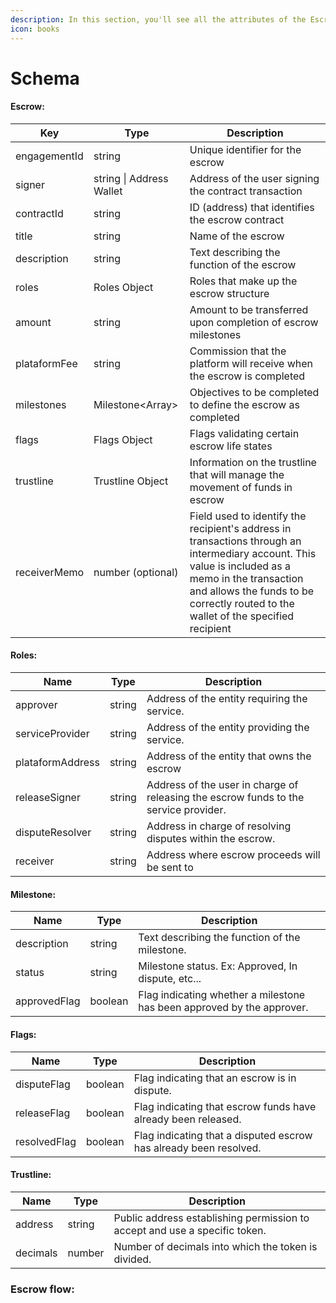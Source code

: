 ```yaml
---
description: In this section, you'll see all the attributes of the Escrow Entity.
icon: books
---
```


# Schema

#### Escrow:

| Key          | Type                     | Description                                                                                                                                                                                                                              |
| ------------ | ------------------------ | ---------------------------------------------------------------------------------------------------------------------------------------------------------------------------------------------------------------------------------------- |
| engagementId | string                   | Unique identifier for the escrow                                                                                                                                                                                                         |
| signer       | string \| Address Wallet | Address of the user signing the contract transaction                                                                                                                                                                                     |
| contractId   | string                   | ID (address) that identifies the escrow contract                                                                                                                                                                                         |
| title        | string                   | Name of the escrow                                                                                                                                                                                                                       |
| description  | string                   | Text describing the function of the escrow                                                                                                                                                                                               |
| roles        | Roles Object             | Roles that make up the escrow structure                                                                                                                                                                                                  |
| amount       | string                   | Amount to be transferred upon completion of escrow milestones                                                                                                                                                                            |
| plataformFee | string                   | Commission that the platform will receive when the escrow is completed                                                                                                                                                                   |
| milestones   | Milestone\<Array>        | Objectives to be completed to define the escrow as completed                                                                                                                                                                             |
| flags        | Flags Object             | Flags validating certain escrow life states                                                                                                                                                                                              |
| trustline    | Trustline Object         | Information on the trustline that will manage the movement of funds in escrow                                                                                                                                                            |
| receiverMemo | number (optional)        | Field used to identify the recipient's address in transactions through an intermediary account. This value is included as a memo in the transaction and allows the funds to be correctly routed to the wallet of the specified recipient |

#### Roles:

| Name             | Type   | Description                                                                          |
| ---------------- | ------ | ------------------------------------------------------------------------------------ |
| approver         | string | Address of the entity requiring the service.                                         |
| serviceProvider  | string | Address of the entity providing the service.                                         |
| plataformAddress | string | Address of the entity that owns the escrow                                           |
| releaseSigner    | string | Address of the user in charge of releasing the escrow funds to the service provider. |
| disputeResolver  | string | Address in charge of resolving disputes within the escrow.                           |
| receiver         | string | Address where escrow proceeds will be sent to                                        |

#### Milestone:

| Name         | Type    | Description                                                            |
| ------------ | ------- | ---------------------------------------------------------------------- |
| description  | string  | Text describing the function of the milestone.                         |
| status       | string  | Milestone status. Ex: Approved, In dispute, etc...                     |
| approvedFlag | boolean | Flag indicating whether a milestone has been approved by the approver. |

#### Flags:

| Name         | Type    | Description                                                       |
| ------------ | ------- | ----------------------------------------------------------------- |
| disputeFlag  | boolean | Flag indicating that an escrow is in dispute.                     |
| releaseFlag  | boolean | Flag indicating that escrow funds have already been released.     |
| resolvedFlag | boolean | Flag indicating that a disputed escrow has already been resolved. |

#### Trustline:

| Name     | Type   | Description                                                                |
| -------- | ------ | -------------------------------------------------------------------------- |
| address  | string | Public address establishing permission to accept and use a specific token. |
| decimals | number | Number of decimals into which the token is divided.                        |

### Escrow flow:

<figure><img src="../../../.gitbook/assets/Escrow_Schema.png" alt=""><figcaption></figcaption></figure>
